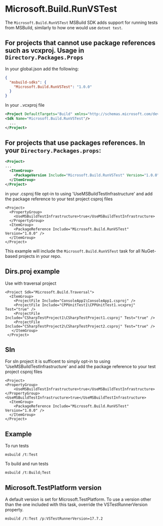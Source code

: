 # Microsoft.Build.RunVSTest

The `Microsoft.Build.RunVSTest` MSBuild SDK adds support for running tests from MSBuild, similarly to how one would use `dotnet test`.

## For projects that cannot use package references such as vcxproj. Usage in `Directory.Packages.Props` 
In your global.json add the following:
```json
{
  "msbuild-sdks": {
	"Microsoft.Build.RunVSTest": "1.0.0"
  }
}
```
In your ..vcxproj file
```xml
<Project DefaultTargets="Build" xmlns="http://schemas.microsoft.com/developer/msbuild/2003">
<Sdk Name="Microsoft.Build.RunVSTest"/>
  ...
</Project>
```

## For projects that use packages references. In your `Directory.Packages.props`:
```xml
<Project>
...
  <ItemGroup>
    <PackageVersion Include="Microsoft.Build.RunVSTest" Version="1.0.0" />
  </ItemGroup>
</Project>
```
in your .csproj file opt-in to using 'UseMSBuildTestInfrastructure' and add the package reference to your test project csproj files
```
<Project>
  <PropertyGroup>
	<UseMSBuildTestInfrastructure>true</UseMSBuildTestInfrastructure>
  </PropertyGroup>
  <ItemGroup>
    <PackageReference Include="Microsoft.Build.RunVSTest" Version="1.0.0" />
  </ItemGroup>
</Project>
```

This example will include the `Microsoft.Build.RunVSTest` task for all NuGet-based projects in your repo.

## Dirs.proj example
Use with traversal project
```
<Project Sdk="Microsoft.Build.Traversal"> 
  <ItemGroup>
    <ProjectFile Include="ConsoleApp1\ConsoleApp1.csproj" />
    <ProjectFile Include="CPPUnitTest1\CPPUnitTest1.vcxproj" Test="true" />
    <ProjectFile Include="CSharpTestProject1\CSharpTestProject1.csproj" Test="true" />
    <ProjectFile Include="CSharpTestProject2\CSharpTestProject2.csproj" Test="true" />
   </ItemGroup>
 </Project>
```

## Sln
For sln project it is sufficent to simply opt-in to using 'UseMSBuildTestInfrastructure' and add the package reference to your test project csproj files
```
<Project>
<PropertyGroup>
	<UseMSBuildTestInfrastructure>true</UseMSBuildTestInfrastructure>
</PropertyGroup>
<UseMSBuildTestInfrastructure>true</UseMSBuildTestInfrastructure>
  <ItemGroup>
    <PackageReference Include="Microsoft.Build.RunVSTest" Version="1.0.0" />
  </ItemGroup>
</Project>
```

## Example
To run tests
```
msbuild /t:Test
```

To build and run tests
```
msbuild /t:Build;Test
```

## Microsoft.TestPlatform version
A default version is set for Microsoft.TestPlatform. To use a version other than the one included with this task,
override the VSTestRunnerVersion property.
```
msbuild /t:Test /p:VSTestRunnerVersion=17.7.2
```
